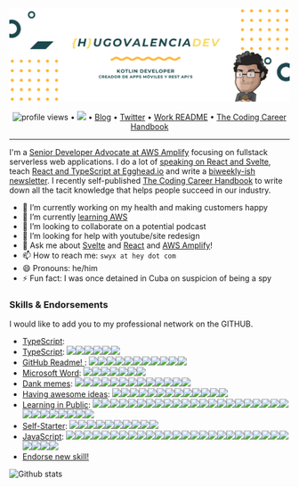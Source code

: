 
![image](https://raw.githubusercontent.com/hugovalenciadev/hugovalenciadev/master/HUGOVALENCIA.png)

<p align="center">
  <img src="https://gpvc.arturio.dev/sw-yx" alt="profile views"> •  
  <a href="https://twitter.com/intent/follow?screen_name=hugovalenciadev&tw_p=followbutton"><img src="https://img.shields.io/twitter/follow/hugovalenciadev?label=%40hugovalenciadev&style=social"></a>  •
  <a href="https://hugovalencia.dev">Blog</a> •
  <a href="https://twitter.com/intent/follow?screen_name=hugovalenciadev&tw_p=followbutton">Twitter</a> •
  <a href="https://github.com/hugovalenciadev/README">Work README</a> •
  <a href="https://learninpublic.org/?from=GH%20README">The Coding Career Handbook</a>
</p>

---

I'm a [Senior Developer Advocate at AWS Amplify](https://www.swyx.io/writing/hello-aws/) focusing on fullstack serverless web applications. I do a lot of [speaking on React and Svelte](https://www.swyx.io/speaking/), teach [React and TypeScript at Egghead.io](https://egghead.io/instructors/shawn-wang?af=95qfq1) and write a [biweekly-ish newsletter](https://tinyletter.com/swyx). I recently self-published <a href="https://learninpublic.org/?from=GH%20README">The Coding Career Handbook</a> to write down all the tacit knowledge that helps people succeed in our industry.

- 🔭 I’m currently working on my health and making customers happy
- 🌱 I’m currently [learning AWS](https://www.swyx.io/writing/hello-aws/)
- 👯 I’m looking to collaborate on a potential podcast
- 🤔 I’m looking for help with youtube/site redesign
- 💬 Ask me about [Svelte](https://www.swyx.io/writing/svelte-why/) and [React](https://www.swyx.io/speaking/react-hooks/) and [AWS Amplify](https://www.swyx.io/writing/hello-aws)!
- 📫 How to reach me: `swyx at hey dot com`
- 😄 Pronouns: he/him
- ⚡ Fun fact: I was once detained in Cuba on suspicion of being a spy

<!--START_SECTION:endorsements-->
  ### Skills & Endorsements
  
  I would like to add you to my professional network on the GITHUB.

  <ul>
  <li><a href="https://github.com/sw-yx/sw-yx/issues/18">TypeScript</a>: </li>
<li><a href="https://github.com/sw-yx/sw-yx/issues/14">TypeScript</a>: <img src=https://avatars2.githubusercontent.com/u/2502947?u=eb345767686e9b8692c6d76955650a41e6e80cf3&v=4&s=20 height=20 /><img src=https://avatars2.githubusercontent.com/u/6764957?u=97ad815028595b73b06ee4b0510e66bbe391228d&v=4&s=20 height=20 /><img src=https://avatars0.githubusercontent.com/u/12146882?u=28818ffc2ade7247804d77c5b9e0ec5065cded92&v=4&s=20 height=20 /><img src=https://avatars0.githubusercontent.com/u/7964257?u=a974bfa16318c958b6e762d281a44eaf278e242d&v=4&s=20 height=20 /><img src=https://avatars2.githubusercontent.com/u/293004?v=4&s=20 height=20 /><img src=https://avatars3.githubusercontent.com/u/19930241?u=2aef7cbf4a59d361894145c97676391ec46fea4d&v=4&s=20 height=20 /></li>
<li><a href="https://github.com/sw-yx/sw-yx/issues/12">GitHub Readme! </a>: <img src=https://avatars2.githubusercontent.com/u/6764957?u=97ad815028595b73b06ee4b0510e66bbe391228d&v=4&s=20 height=20 /><img src=https://avatars1.githubusercontent.com/u/22648375?u=109af8c1337074271addc7578fe45d6ab99492da&v=4&s=20 height=20 /><img src=https://avatars0.githubusercontent.com/u/37780080?u=abff98caaeeb5641c9fd257e2d449399a33296b1&v=4&s=20 height=20 /><img src=https://avatars0.githubusercontent.com/u/43115551?u=e78e1cc610f3232bcd647ca023a2ce4acd7a500b&v=4&s=20 height=20 /><img src=https://avatars3.githubusercontent.com/u/45937795?u=f4b31fab3cb68fc0f04b1c014c6347b5c7678f49&v=4&s=20 height=20 /><img src=https://avatars1.githubusercontent.com/u/23062?u=d939db29fde100e4b35fb64bd68a7b9212b96a4d&v=4&s=20 height=20 /><img src=https://avatars0.githubusercontent.com/u/10290348?u=ee9b20b46ed79aa5e4318a326f6381b09ec809ff&v=4&s=20 height=20 /><img src=https://avatars2.githubusercontent.com/u/3726815?u=a50e7ce67614d391b96eee82d33cf6fd6fe3d7a6&v=4&s=20 height=20 /><img src=https://avatars3.githubusercontent.com/u/1659820?u=1d1eba18a88076e16d7da6671e3b8ba0a3ce76c0&v=4&s=20 height=20 /><img src=https://avatars3.githubusercontent.com/u/3165185?v=4&s=20 height=20 /><img src=https://avatars1.githubusercontent.com/u/4000963?u=749d3140c8b658eb261c6c8e1fd38ae899bfb8b0&v=4&s=20 height=20 /></li>
<li><a href="https://github.com/sw-yx/sw-yx/issues/10">Microsoft Word</a>: <img src=https://avatars2.githubusercontent.com/u/6764957?u=97ad815028595b73b06ee4b0510e66bbe391228d&v=4&s=20 height=20 /><img src=https://avatars0.githubusercontent.com/u/352113?u=663fc961fa81846bf2650027a4e852d9b9d732bc&v=4&s=20 height=20 /><img src=https://avatars3.githubusercontent.com/u/27310414?u=16c6e79b7c633c7bb267fd24f33d1847a4530d6a&v=4&s=20 height=20 /><img src=https://avatars0.githubusercontent.com/u/43115551?u=e78e1cc610f3232bcd647ca023a2ce4acd7a500b&v=4&s=20 height=20 /><img src=https://avatars0.githubusercontent.com/u/46257169?u=af9412e7fa70cb53c7dbd24975b8c5fc3cedbd22&v=4&s=20 height=20 /><img src=https://avatars0.githubusercontent.com/u/17511710?u=043d69cc50a9a791118f2e414ee83f51a31f355a&v=4&s=20 height=20 /><img src=https://avatars0.githubusercontent.com/u/5923706?u=d947ee44ca977ca2b7e6ba4188d0b814d64e6a08&v=4&s=20 height=20 /></li>
<li><a href="https://github.com/sw-yx/sw-yx/issues/6">Dank memes</a>: <img src=https://avatars2.githubusercontent.com/u/6764957?u=97ad815028595b73b06ee4b0510e66bbe391228d&v=4&s=20 height=20 /><img src=https://avatars3.githubusercontent.com/u/35337607?u=6c55f79d56a48dfceed04b50978c5a52b93aa05a&v=4&s=20 height=20 /><img src=https://avatars3.githubusercontent.com/u/233500?u=69a3bf89a07358e92baef9c8bd592309d6fc7463&v=4&s=20 height=20 /><img src=https://avatars0.githubusercontent.com/u/12712484?u=dc88f73d27055636bf460bbc2ab9aa47d080fc2c&v=4&s=20 height=20 /><img src=https://avatars1.githubusercontent.com/u/55590940?u=951cb677f14bde3d6f62872f06d17ddbd1773dfc&v=4&s=20 height=20 /><img src=https://avatars2.githubusercontent.com/u/1134310?v=4&s=20 height=20 /><img src=https://avatars0.githubusercontent.com/u/352113?u=663fc961fa81846bf2650027a4e852d9b9d732bc&v=4&s=20 height=20 /><img src=https://avatars0.githubusercontent.com/u/20620901?u=5ab254526db7f29c5498bcd5a03613a6dfc73557&v=4&s=20 height=20 /><img src=https://avatars0.githubusercontent.com/u/3922469?u=a2acf4f75675300f69546ee4241bac54d10f312b&v=4&s=20 height=20 /><img src=https://avatars2.githubusercontent.com/u/519966?u=7090cb33dbfbbf250251ce9f039f2ca74aa12a4a&v=4&s=20 height=20 /><img src=https://avatars3.githubusercontent.com/u/48678280?u=6fcc3118a8db8d86d06674bc1de95ef54125c9b5&v=4&s=20 height=20 /><img src=https://avatars0.githubusercontent.com/u/43115551?u=e78e1cc610f3232bcd647ca023a2ce4acd7a500b&v=4&s=20 height=20 /><img src=https://avatars2.githubusercontent.com/u/3385679?u=5e7dc905c8a00d445d55a44657427c35ed8b4989&v=4&s=20 height=20 /></li>
<li><a href="https://github.com/sw-yx/sw-yx/issues/5">Having awesome ideas</a>: <img src=https://avatars1.githubusercontent.com/u/10660468?u=b2a4cb6919cf2a48d3a57d88597ae60dbaf81e1a&v=4&s=20 height=20 /><img src=https://avatars2.githubusercontent.com/u/6764957?u=97ad815028595b73b06ee4b0510e66bbe391228d&v=4&s=20 height=20 /><img src=https://avatars3.githubusercontent.com/u/35337607?u=6c55f79d56a48dfceed04b50978c5a52b93aa05a&v=4&s=20 height=20 /><img src=https://avatars1.githubusercontent.com/u/7910856?u=34f977f5b9caa6e679fcd95dd2d4ece77f531a04&v=4&s=20 height=20 /><img src=https://avatars3.githubusercontent.com/u/15979292?u=87faa9985d47e32a3495a850b8620cd85b00ef21&v=4&s=20 height=20 /><img src=https://avatars0.githubusercontent.com/u/352113?u=663fc961fa81846bf2650027a4e852d9b9d732bc&v=4&s=20 height=20 /><img src=https://avatars3.githubusercontent.com/u/3977903?v=4&s=20 height=20 /><img src=https://avatars2.githubusercontent.com/u/3524688?u=80eb34d651fd46947487d79abe8617bf5338f54b&v=4&s=20 height=20 /><img src=https://avatars3.githubusercontent.com/u/38554977?v=4&s=20 height=20 /><img src=https://avatars1.githubusercontent.com/u/856609?u=e22d170c6166372c851ef7c200e9cffa9584500f&v=4&s=20 height=20 /><img src=https://avatars3.githubusercontent.com/u/39672672?u=315923c86d9e20cca52085af7eb3190c5bb263e7&v=4&s=20 height=20 /><img src=https://avatars2.githubusercontent.com/u/8960757?u=5e1db01bd94c116d1b42802156562637d87d2701&v=4&s=20 height=20 /><img src=https://avatars0.githubusercontent.com/u/12146882?u=28818ffc2ade7247804d77c5b9e0ec5065cded92&v=4&s=20 height=20 /></li>
<li><a href="https://github.com/sw-yx/sw-yx/issues/4">Learning in Public</a>: <img src=https://avatars2.githubusercontent.com/u/6764957?u=97ad815028595b73b06ee4b0510e66bbe391228d&v=4&s=20 height=20 /><img src=https://avatars1.githubusercontent.com/u/10660468?u=b2a4cb6919cf2a48d3a57d88597ae60dbaf81e1a&v=4&s=20 height=20 /><img src=https://avatars0.githubusercontent.com/u/6540763?u=b6700c6b857dc4feb5b469439b1f0b12c95d82ec&v=4&s=20 height=20 /><img src=https://avatars1.githubusercontent.com/u/5938110?u=637d5ad49f9cabeff3288b1f4b06e12a6ee7ef38&v=4&s=20 height=20 /><img src=https://avatars3.githubusercontent.com/u/35337607?u=6c55f79d56a48dfceed04b50978c5a52b93aa05a&v=4&s=20 height=20 /><img src=https://avatars0.githubusercontent.com/u/8948924?u=725fa7a29719195e310b72b00598cfd9fb65c768&v=4&s=20 height=20 /><img src=https://avatars1.githubusercontent.com/u/63742054?u=6e29daf7e33025c5504d1e2a099fbfd454c8f5f4&v=4&s=20 height=20 /><img src=https://avatars2.githubusercontent.com/u/2114712?u=c9ba2c49dcf40fb7bb85c6c36dd861e8603e8b15&v=4&s=20 height=20 /><img src=https://avatars1.githubusercontent.com/u/1059583?v=4&s=20 height=20 /><img src=https://avatars1.githubusercontent.com/u/1059583?v=4&s=20 height=20 /><img src=https://avatars1.githubusercontent.com/u/2338632?u=7ca35d9de31aadd8e9af2f8e75ac185c6c42d1ab&v=4&s=20 height=20 /><img src=https://avatars1.githubusercontent.com/u/6893378?u=f495fb4753b63fc7bc034cf111e2ff5e562e2d66&v=4&s=20 height=20 /><img src=https://avatars1.githubusercontent.com/u/55590940?u=951cb677f14bde3d6f62872f06d17ddbd1773dfc&v=4&s=20 height=20 /><img src=https://avatars0.githubusercontent.com/u/12350042?u=c37788e3c2ffdb61ff07d09aec7fbaab5eb57d4c&v=4&s=20 height=20 /><img src=https://avatars3.githubusercontent.com/u/38713361?u=4c00cc948509a6af4b2735337f014747d52656e1&v=4&s=20 height=20 /><img src=https://avatars3.githubusercontent.com/u/15979292?u=87faa9985d47e32a3495a850b8620cd85b00ef21&v=4&s=20 height=20 /><img src=https://avatars0.githubusercontent.com/u/352113?u=663fc961fa81846bf2650027a4e852d9b9d732bc&v=4&s=20 height=20 /><img src=https://avatars1.githubusercontent.com/u/8549477?u=4813cfb397257183376a1664edc49bccbaca9044&v=4&s=20 height=20 /><img src=https://avatars0.githubusercontent.com/u/6892666?u=6d6809a812b2c3a03cf3ae0b5d7290fc0b857730&v=4&s=20 height=20 /><img src=https://avatars3.githubusercontent.com/u/193136?u=c867e3f38a00cda86ef10bf3f7c6bad38983ac8c&v=4&s=20 height=20 /><img src=https://avatars2.githubusercontent.com/u/6609142?u=46afe9fc7e5b8aeefecbb8d99fa2847bd3536729&v=4&s=20 height=20 /><img src=https://avatars1.githubusercontent.com/u/9523719?u=fdddf99ddb809fcb0af5926ea1d5be3272021df5&v=4&s=20 height=20 /><img src=https://avatars1.githubusercontent.com/u/9523719?u=fdddf99ddb809fcb0af5926ea1d5be3272021df5&v=4&s=20 height=20 /><img src=https://avatars3.githubusercontent.com/u/3977903?v=4&s=20 height=20 /><img src=https://avatars2.githubusercontent.com/u/3524688?u=80eb34d651fd46947487d79abe8617bf5338f54b&v=4&s=20 height=20 /><img src=https://avatars2.githubusercontent.com/u/3524688?u=80eb34d651fd46947487d79abe8617bf5338f54b&v=4&s=20 height=20 /><img src=https://avatars2.githubusercontent.com/u/16005567?u=c8853a50f26edb23ecce4b5916755aac22b5afe6&v=4&s=20 height=20 /><img src=https://avatars2.githubusercontent.com/u/16005567?u=c8853a50f26edb23ecce4b5916755aac22b5afe6&v=4&s=20 height=20 /><img src=https://avatars0.githubusercontent.com/u/4047597?u=d369a027cc44c560aae8e6702d06f4b9b60e63a6&v=4&s=20 height=20 /><img src=https://avatars3.githubusercontent.com/u/15695301?u=69e79bb2d243c7ce5d098c237cf5135253ee1e76&v=4&s=20 height=20 /></li>
<li><a href="https://github.com/sw-yx/sw-yx/issues/3">Self-Starter</a>: <img src=https://avatars2.githubusercontent.com/u/6764957?u=97ad815028595b73b06ee4b0510e66bbe391228d&v=4&s=20 height=20 /><img src=https://avatars0.githubusercontent.com/u/1016190?u=d88c979c3dad16b9b0f604b0da60169b12cf7c34&v=4&s=20 height=20 /><img src=https://avatars3.githubusercontent.com/u/35337607?u=6c55f79d56a48dfceed04b50978c5a52b93aa05a&v=4&s=20 height=20 /><img src=https://avatars1.githubusercontent.com/u/63742054?u=6e29daf7e33025c5504d1e2a099fbfd454c8f5f4&v=4&s=20 height=20 /><img src=https://avatars3.githubusercontent.com/u/15979292?u=87faa9985d47e32a3495a850b8620cd85b00ef21&v=4&s=20 height=20 /><img src=https://avatars0.githubusercontent.com/u/352113?u=663fc961fa81846bf2650027a4e852d9b9d732bc&v=4&s=20 height=20 /><img src=https://avatars0.githubusercontent.com/u/5645527?u=78adcf2f008fa9e40d0ebbe715d931cd047af1f3&v=4&s=20 height=20 /><img src=https://avatars0.githubusercontent.com/u/43115551?u=e78e1cc610f3232bcd647ca023a2ce4acd7a500b&v=4&s=20 height=20 /><img src=https://avatars0.githubusercontent.com/u/27928708?u=ef9b6267f3a5090243c9704c138305ca1c3b8263&v=4&s=20 height=20 /><img src=https://avatars3.githubusercontent.com/u/40009100?u=1d8bd2d26aad4c3fbee0b0b11fe2d8c74b77018b&v=4&s=20 height=20 /></li>
<li><a href="https://github.com/sw-yx/sw-yx/issues/2">JavaScript</a>: <img src=https://avatars2.githubusercontent.com/u/6764957?u=97ad815028595b73b06ee4b0510e66bbe391228d&v=4&s=20 height=20 /><img src=https://avatars1.githubusercontent.com/u/10660468?u=b2a4cb6919cf2a48d3a57d88597ae60dbaf81e1a&v=4&s=20 height=20 /><img src=https://avatars1.githubusercontent.com/u/2944237?u=e668991560db0c6cdd09d12ffab15c1666a2bd48&v=4&s=20 height=20 /><img src=https://avatars3.githubusercontent.com/u/35337607?u=6c55f79d56a48dfceed04b50978c5a52b93aa05a&v=4&s=20 height=20 /><img src=https://avatars1.githubusercontent.com/u/6643991?u=8c294528ab452aceb2861e2e92329858250e3b5e&v=4&s=20 height=20 /><img src=https://avatars1.githubusercontent.com/u/63742054?u=6e29daf7e33025c5504d1e2a099fbfd454c8f5f4&v=4&s=20 height=20 /><img src=https://avatars0.githubusercontent.com/u/1413595?u=1cb8a28284c094c96b08a4d57668edd290480490&v=4&s=20 height=20 /><img src=https://avatars1.githubusercontent.com/u/1059583?v=4&s=20 height=20 /><img src=https://avatars1.githubusercontent.com/u/2338632?u=7ca35d9de31aadd8e9af2f8e75ac185c6c42d1ab&v=4&s=20 height=20 /><img src=https://avatars3.githubusercontent.com/u/15979292?u=87faa9985d47e32a3495a850b8620cd85b00ef21&v=4&s=20 height=20 /><img src=https://avatars0.githubusercontent.com/u/352113?u=663fc961fa81846bf2650027a4e852d9b9d732bc&v=4&s=20 height=20 /><img src=https://avatars0.githubusercontent.com/u/9498142?v=4&s=20 height=20 /><img src=https://avatars0.githubusercontent.com/u/20620901?u=5ab254526db7f29c5498bcd5a03613a6dfc73557&v=4&s=20 height=20 /><img src=https://avatars0.githubusercontent.com/u/29888641?u=152b134e3e6e3d003ecd55fdde31c4171144c771&v=4&s=20 height=20 /><img src=https://avatars2.githubusercontent.com/u/6609142?u=46afe9fc7e5b8aeefecbb8d99fa2847bd3536729&v=4&s=20 height=20 /><img src=https://avatars3.githubusercontent.com/u/3977903?v=4&s=20 height=20 /><img src=https://avatars2.githubusercontent.com/u/3524688?u=80eb34d651fd46947487d79abe8617bf5338f54b&v=4&s=20 height=20 /><img src=https://avatars0.githubusercontent.com/u/5645527?u=78adcf2f008fa9e40d0ebbe715d931cd047af1f3&v=4&s=20 height=20 /><img src=https://avatars3.githubusercontent.com/u/1874468?u=8eac58e4e2826bbd46ec27ce7ec8fee140365ef6&v=4&s=20 height=20 /><img src=https://avatars1.githubusercontent.com/u/856609?u=e22d170c6166372c851ef7c200e9cffa9584500f&v=4&s=20 height=20 /><img src=https://avatars3.githubusercontent.com/u/17046154?u=f40265b1fc8249af95d7472b33fbd9e2f90eff15&v=4&s=20 height=20 /><img src=https://avatars0.githubusercontent.com/u/43115551?u=e78e1cc610f3232bcd647ca023a2ce4acd7a500b&v=4&s=20 height=20 /><img src=https://avatars3.githubusercontent.com/u/45937795?u=f4b31fab3cb68fc0f04b1c014c6347b5c7678f49&v=4&s=20 height=20 /><img src=https://avatars1.githubusercontent.com/u/6449301?u=01d4b17de40cbe57c3346c8d6bc1ca691a395ec8&v=4&s=20 height=20 /><img src=https://avatars0.githubusercontent.com/u/27928708?u=ef9b6267f3a5090243c9704c138305ca1c3b8263&v=4&s=20 height=20 /><img src=https://avatars2.githubusercontent.com/u/8960757?u=5e1db01bd94c116d1b42802156562637d87d2701&v=4&s=20 height=20 /><img src=https://avatars2.githubusercontent.com/u/2502947?u=eb345767686e9b8692c6d76955650a41e6e80cf3&v=4&s=20 height=20 /><img src=https://avatars1.githubusercontent.com/u/5568871?u=9f445b0a35c59b56f68052bc9b1df3707b4549da&v=4&s=20 height=20 /><img src=https://avatars3.githubusercontent.com/u/24643979?u=fe9d7c6bddd24126607a03e03807a0a863b2c909&v=4&s=20 height=20 /></li>
  <li><a href="https://github.com/sw-yx/sw-yx/issues/new?assignees=&labels=&template=endorsement-template.md&title=Endorse%3A+SKILL_HERE">Endorse new skill!</a></li>
  </ul>
  <!--END_SECTION:endorsements-->


![Github stats](https://github-readme-stats.vercel.app/api?username=sw-yx&show_icons=true) 
